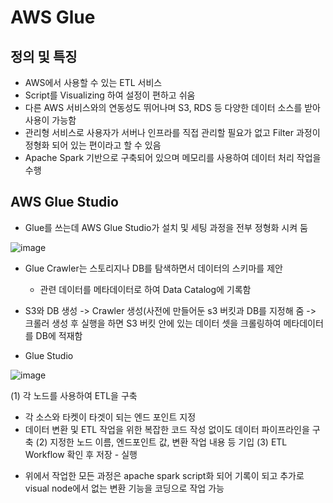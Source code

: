 # AWS Glue
## 정의 및 특징
- AWS에서 사용할 수 있는 ETL 서비스
- Script를 Visualizing 하여 설정이 편하고 쉬움
- 다른 AWS 서비스와의 연동성도 뛰어나며 S3, RDS 등 다양한 데이터 소스를 받아 사용이 가능함
- 관리형 서비스로 사용자가 서버나 인프라를 직접 관리할 필요가 없고 Filter 과정이 정형화 되어 있는 편이라고 할 수 있음
- Apache Spark 기반으로 구축되어 있으며 메모리를 사용하여 데이터 처리 작업을 수행

## AWS Glue Studio
- Glue를 쓰는데 AWS Glue Studio가 설치 및 세팅 과정을 전부 정형화 시켜 둠

![image](https://github.com/user-attachments/assets/0932649c-52fe-4a75-9904-765508a3af1e)

- Glue Crawler는 스토리지나 DB를 탐색하면서 데이터의 스키마를 제안
  - 관련 데이터를 메타데이터로 하여 Data Catalog에 기록함

- S3와 DB 생성 -> Crawler 생성(사전에 만들어둔 s3 버킷과 DB를 지정해 줌
  -> 크롤러 생성 후 실행을 하면 S3 버킷 안에 있는 데이터 셋을 크롤링하여 메타데이터를 DB에 적재함

- Glue Studio

![image](https://github.com/user-attachments/assets/2b88a970-4ee3-4eeb-992d-da8f5acc47df)

(1) 각 노드를 사용하여 ETL을 구축
- 각 소스와 타켓이 타겟이 되는 엔드 포인트 지정
- 데이터 변환 및 ETL 작업을 위한 복잡한 코드 작성 없이도 데이터 파이프라인을 구축
(2) 지정한 노드 이름, 엔드포인트 값, 변환 작업 내용 등 기입
(3) ETL Workflow 확인 후 저장 - 실행

* 위에서 작업한 모든 과정은 apache spark script화 되어 기록이 되고 추가로 visual node에서 없는 변환 기능을 코딩으로 작업 가능
